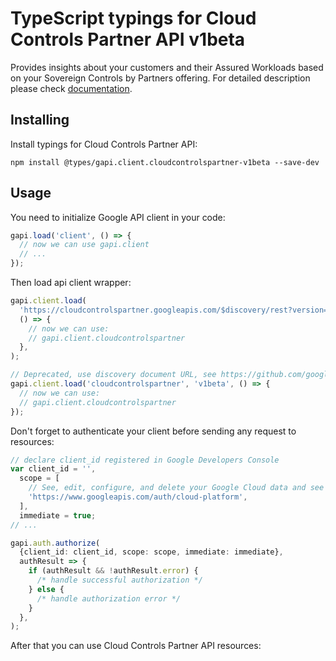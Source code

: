 # TypeScript typings for Cloud Controls Partner API v1beta

Provides insights about your customers and their Assured Workloads based on your Sovereign Controls by Partners offering.
For detailed description please check [documentation](https://cloud.google.com/sovereign-controls-by-partners/docs/sovereign-partners/reference/rest).

## Installing

Install typings for Cloud Controls Partner API:

```
npm install @types/gapi.client.cloudcontrolspartner-v1beta --save-dev
```

## Usage

You need to initialize Google API client in your code:

```typescript
gapi.load('client', () => {
  // now we can use gapi.client
  // ...
});
```

Then load api client wrapper:

```typescript
gapi.client.load(
  'https://cloudcontrolspartner.googleapis.com/$discovery/rest?version=v1beta',
  () => {
    // now we can use:
    // gapi.client.cloudcontrolspartner
  },
);
```

```typescript
// Deprecated, use discovery document URL, see https://github.com/google/google-api-javascript-client/blob/master/docs/reference.md#----gapiclientloadname----version----callback--
gapi.client.load('cloudcontrolspartner', 'v1beta', () => {
  // now we can use:
  // gapi.client.cloudcontrolspartner
});
```

Don't forget to authenticate your client before sending any request to resources:

```typescript
// declare client_id registered in Google Developers Console
var client_id = '',
  scope = [
    // See, edit, configure, and delete your Google Cloud data and see the email address for your Google Account.
    'https://www.googleapis.com/auth/cloud-platform',
  ],
  immediate = true;
// ...

gapi.auth.authorize(
  {client_id: client_id, scope: scope, immediate: immediate},
  authResult => {
    if (authResult && !authResult.error) {
      /* handle successful authorization */
    } else {
      /* handle authorization error */
    }
  },
);
```

After that you can use Cloud Controls Partner API resources: <!-- TODO: make this work for multiple namespaces -->

```typescript

```
